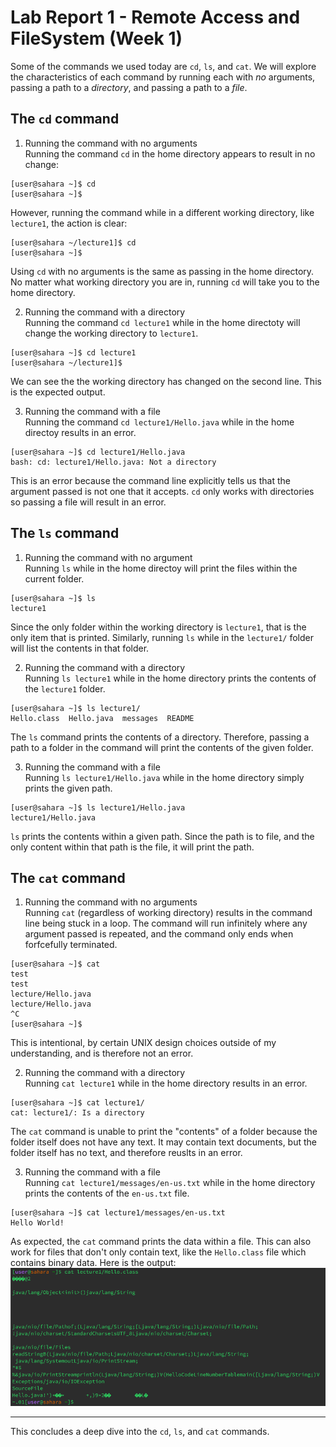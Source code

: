 # Lab Report 1 - Remote Access and FileSystem (Week 1)

Some of the commands we used today are `cd`, `ls`, and `cat`. We will explore the characteristics of each command by running each with *no* arguments, passing a path to a *directory*, and passing a path to a *file*.

## The `cd` command

1. Running the command with no arguments  
Running the command `cd` in the home directory appears to result in no change:
```
[user@sahara ~]$ cd
[user@sahara ~]$
```
However, running the command while in a different working directory, like `lecture1`, the action is clear:
```
[user@sahara ~/lecture1]$ cd
[user@sahara ~]$ 
```
Using `cd` with no arguments is the same as passing in the home directory. No matter what working directory you are in, running `cd` will take you to the home directory.

2. Running the command with a directory  
Running the command `cd lecture1` while in the home directoty will change the working directory to `lecture1`.
```
[user@sahara ~]$ cd lecture1
[user@sahara ~/lecture1]$
```
We can see the the working directory has changed on the second line. This is the expected output.

3. Running the command with a file  
Running the command `cd lecture1/Hello.java` while in the home directoy results in an error.
```
[user@sahara ~]$ cd lecture1/Hello.java
bash: cd: lecture1/Hello.java: Not a directory
```
This is an error because the command line explicitly tells us that the argument passed is not one that it accepts. `cd` only works with directories so passing a file will result in an error.

## The `ls` command

1. Running the command with no argument  
Running `ls` while in the home directoy will print the files within the current folder.
```
[user@sahara ~]$ ls
lecture1
```
Since the only folder within the working directory is `lecture1`, that is the only item that is printed. Similarly, running `ls` while in the `lecture1/` folder will list the contents in that folder.

2. Running the command with a directory  
Running `ls lecture1` while in the home directory prints the contents of the `lecture1` folder.
```
[user@sahara ~]$ ls lecture1/
Hello.class  Hello.java  messages  README
```
The `ls` command prints the contents of a directory. Therefore, passing a path to a folder in the command will print the contents of the given folder. 

3. Running the command with a file  
Running `ls lecture1/Hello.java` while in the home directory simply prints the given path.
```
[user@sahara ~]$ ls lecture1/Hello.java
lecture1/Hello.java
```
`ls` prints the contents within a given path. Since the path is to file, and the only content within that path is the file, it will print the path.

## The `cat` command

1. Running the command with no arguments  
Running `cat` (regardless of working directory) results in the command line being stuck in a loop. The command will run infinitely where any argument passed is repeated, and the command only ends when forfcefully terminated.
```
[user@sahara ~]$ cat
test
test
lecture/Hello.java
lecture/Hello.java
^C
[user@sahara ~]$
```
This is intentional, by certain UNIX design choices outside of my understanding, and is therefore not an error.

2. Running the command with a directory  
Running `cat lecture1` while in the home directory results in an error.
```
[user@sahara ~]$ cat lecture1/
cat: lecture1/: Is a directory
```
The `cat` command is unable to print the "contents" of a folder because the folder itself does not have any text. It may contain text documents, but the folder itself has no text, and therefore reuslts in an error.

3. Running the command with a file  
Running `cat lecture1/messages/en-us.txt` while in the home directory prints the contents of the `en-us.txt` file.
```
[user@sahara ~]$ cat lecture1/messages/en-us.txt
Hello World!
```
As expected, the `cat` command prints the data within a file. This can also work for files that don't only contain text, like the `Hello.class` file which contains binary data. Here is the output: 
![image](images/lab-1/cat_Hello.png)

---

This concludes a deep dive into the `cd`, `ls`, and `cat` commands.

